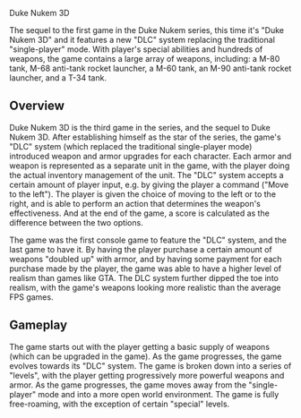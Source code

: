 Duke Nukem 3D

The sequel to the first game in the Duke Nukem series, this time it's "Duke Nukem 3D" and it features a new "DLC" system replacing the traditional "single-player" mode. With player's special abilities and hundreds of weapons, the game contains a large array of weapons, including: a M-80 tank, M-68 anti-tank rocket launcher, a M-60 tank, an M-90 anti-tank rocket launcher, and a T-34 tank.

## Overview

Duke Nukem 3D is the third game in the series, and the sequel to Duke Nukem 3D. After establishing himself as the star of the series, the game's "DLC" system (which replaced the traditional single-player mode) introduced weapon and armor upgrades for each character. Each armor and weapon is represented as a separate unit in the game, with the player doing the actual inventory management of the unit. The "DLC" system accepts a certain amount of player input, e.g. by giving the player a command ("Move to the left"). The player is given the choice of moving to the left or to the right, and is able to perform an action that determines the weapon's effectiveness. And at the end of the game, a score is calculated as the difference between the two options.

The game was the first console game to feature the "DLC" system, and the last game to have it. By having the player purchase a certain amount of weapons "doubled up" with armor, and by having some payment for each purchase made by the player, the game was able to have a higher level of realism than games like GTA. The DLC system further dipped the toe into realism, with the game's weapons looking more realistic than the average FPS games.

## Gameplay

The game starts out with the player getting a basic supply of weapons (which can be upgraded in the game). As the game progresses, the game evolves towards its "DLC" system. The game is broken down into a series of "levels", with the player getting progressively more powerful weapons and armor. As the game progresses, the game moves away from the "single-player" mode and into a more open world environment. The game is fully free-roaming, with the exception of certain "special" levels.